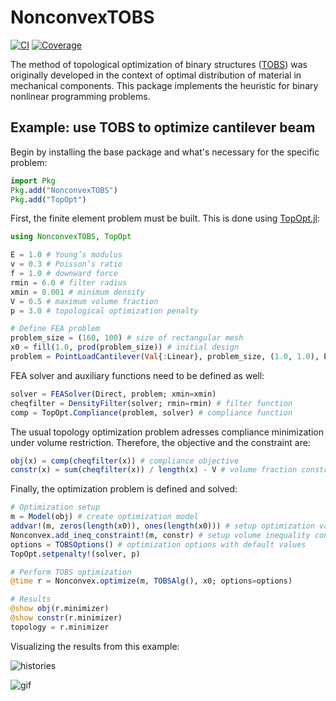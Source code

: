 # NonconvexTOBS

[![CI](https://github.com/JuliaNonconvex/NonconvexTOBS.jl/workflows/CI/badge.svg?branch=main)](https://github.com/JuliaNonconvex/NonconvexTOBS.jl/actions?query=workflow%3ACI)
[![Coverage](https://codecov.io/gh/JuliaNonconvex/NonconvexTOBS.jl/branch/main/graph/badge.svg)](https://codecov.io/gh/JuliaNonconvex/NonconvexTOBS.jl)

The method of topological optimization of binary structures ([TOBS](https://www.sciencedirect.com/science/article/abs/pii/S0168874X17305619?via%3Dihub)) was originally developed in the context of optimal distribution of material in mechanical components. This package implements the heuristic for binary nonlinear programming problems.

## Example: use TOBS to optimize cantilever beam

Begin by installing the base package and what's necessary for the specific problem:

```julia
import Pkg
Pkg.add("NonconvexTOBS")
Pkg.add("TopOpt")
```

First, the finite element problem must be built. This is done using [TopOpt.jl](https://github.com/JuliaTopOpt/TopOpt.jl):

```julia
using NonconvexTOBS, TopOpt

E = 1.0 # Young’s modulus
v = 0.3 # Poisson’s ratio
f = 1.0 # downward force
rmin = 6.0 # filter radius
xmin = 0.001 # minimum density
V = 0.5 # maximum volume fraction
p = 3.0 # topological optimization penalty

# Define FEA problem
problem_size = (160, 100) # size of rectangular mesh
x0 = fill(1.0, prod(problem_size)) # initial design
problem = PointLoadCantilever(Val{:Linear}, problem_size, (1.0, 1.0), E, v, f)
```

FEA solver and auxiliary functions need to be defined as well:

```julia
solver = FEASolver(Direct, problem; xmin=xmin)
cheqfilter = DensityFilter(solver; rmin=rmin) # filter function
comp = TopOpt.Compliance(problem, solver) # compliance function
```

The usual topology optimization problem adresses compliance minimization under volume restriction. Therefore, the objective and the constraint are:

```julia
obj(x) = comp(cheqfilter(x)) # compliance objective
constr(x) = sum(cheqfilter(x)) / length(x) - V # volume fraction constraint
```

Finally, the optimization problem is defined and solved:

```julia
# Optimization setup
m = Model(obj) # create optimization model
addvar!(m, zeros(length(x0)), ones(length(x0))) # setup optimization variables
Nonconvex.add_ineq_constraint!(m, constr) # setup volume inequality constraint
options = TOBSOptions() # optimization options with default values
TopOpt.setpenalty!(solver, p)

# Perform TOBS optimization
@time r = Nonconvex.optimize(m, TOBSAlg(), x0; options=options)

# Results
@show obj(r.minimizer)
@show constr(r.minimizer)
topology = r.minimizer
```

Visualizing the results from this example:

![histories](https://user-images.githubusercontent.com/84910559/164938659-797a6a6d-3518-4f7b-a4ff-24b43b822080.png)

![gif](https://user-images.githubusercontent.com/19524993/167059067-f08502a8-c62d-4d62-a2df-e132efc5e25c.gif)

